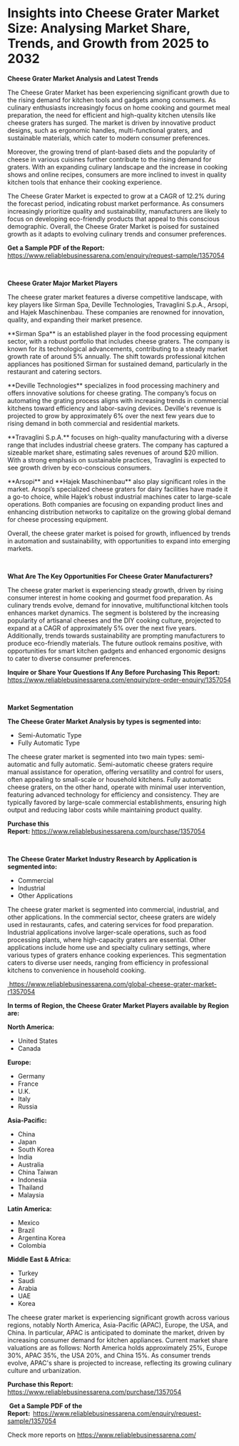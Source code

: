 <p><h1>Insights into Cheese Grater Market Size: Analysing Market Share, Trends, and Growth from 2025 to 2032</h1></p><p><strong>Cheese Grater Market Analysis and Latest Trends</strong></p>
<p><p>The Cheese Grater Market has been experiencing significant growth due to the rising demand for kitchen tools and gadgets among consumers. As culinary enthusiasts increasingly focus on home cooking and gourmet meal preparation, the need for efficient and high-quality kitchen utensils like cheese graters has surged. The market is driven by innovative product designs, such as ergonomic handles, multi-functional graters, and sustainable materials, which cater to modern consumer preferences.</p><p>Moreover, the growing trend of plant-based diets and the popularity of cheese in various cuisines further contribute to the rising demand for graters. With an expanding culinary landscape and the increase in cooking shows and online recipes, consumers are more inclined to invest in quality kitchen tools that enhance their cooking experience.</p><p>The Cheese Grater Market is expected to grow at a CAGR of 12.2% during the forecast period, indicating robust market performance. As consumers increasingly prioritize quality and sustainability, manufacturers are likely to focus on developing eco-friendly products that appeal to this conscious demographic. Overall, the Cheese Grater Market is poised for sustained growth as it adapts to evolving culinary trends and consumer preferences.</p></p>
<p><strong>Get a Sample PDF of the Report:&nbsp;</strong> <a href="https://www.reliablebusinessarena.com/enquiry/request-sample/1357054?utm_campaign=2396&utm_medium=2&utm_source=Github&utm_content=ia&utm_term=08042025&utm_id=cheese-grater">https://www.reliablebusinessarena.com/enquiry/request-sample/1357054</a></p>
<p>&nbsp;</p>
<p><strong>Cheese Grater Major Market Players</strong></p>
<p><p>The cheese grater market features a diverse competitive landscape, with key players like Sirman Spa, Deville Technologies, Travaglini S.p.A., Arsopi, and Hajek Maschinenbau. These companies are renowned for innovation, quality, and expanding their market presence.</p><p>**Sirman Spa** is an established player in the food processing equipment sector, with a robust portfolio that includes cheese graters. The company is known for its technological advancements, contributing to a steady market growth rate of around 5% annually. The shift towards professional kitchen appliances has positioned Sirman for sustained demand, particularly in the restaurant and catering sectors.</p><p>**Deville Technologies** specializes in food processing machinery and offers innovative solutions for cheese grating. The company’s focus on automating the grating process aligns with increasing trends in commercial kitchens toward efficiency and labor-saving devices. Deville's revenue is projected to grow by approximately 6% over the next few years due to rising demand in both commercial and residential markets.</p><p>**Travaglini S.p.A.** focuses on high-quality manufacturing with a diverse range that includes industrial cheese graters. The company has captured a sizeable market share, estimating sales revenues of around $20 million. With a strong emphasis on sustainable practices, Travaglini is expected to see growth driven by eco-conscious consumers.</p><p>**Arsopi** and **Hajek Maschinenbau** also play significant roles in the market. Arsopi’s specialized cheese graters for dairy facilities have made it a go-to choice, while Hajek’s robust industrial machines cater to large-scale operations. Both companies are focusing on expanding product lines and enhancing distribution networks to capitalize on the growing global demand for cheese processing equipment.</p><p>Overall, the cheese grater market is poised for growth, influenced by trends in automation and sustainability, with opportunities to expand into emerging markets.</p></p>
<p>&nbsp;</p>
<p><strong>What Are The Key Opportunities For Cheese Grater Manufacturers?</strong></p>
<p><p>The cheese grater market is experiencing steady growth, driven by rising consumer interest in home cooking and gourmet food preparation. As culinary trends evolve, demand for innovative, multifunctional kitchen tools enhances market dynamics. The segment is bolstered by the increasing popularity of artisanal cheeses and the DIY cooking culture, projected to expand at a CAGR of approximately 5% over the next five years. Additionally, trends towards sustainability are prompting manufacturers to produce eco-friendly materials. The future outlook remains positive, with opportunities for smart kitchen gadgets and enhanced ergonomic designs to cater to diverse consumer preferences.</p></p>
<p><strong>Inquire or Share Your Questions If Any Before Purchasing This Report:</strong> <a href="https://www.reliablebusinessarena.com/enquiry/pre-order-enquiry/1357054?utm_campaign=2396&utm_medium=2&utm_source=Github&utm_content=ia&utm_term=08042025&utm_id=cheese-grater">https://www.reliablebusinessarena.com/enquiry/pre-order-enquiry/1357054</a></p>
<p>&nbsp;</p>
<p><strong>Market Segmentation</strong></p>
<p><strong>The Cheese Grater Market Analysis by types is segmented into:</strong></p>
<p><ul><li>Semi-Automatic Type</li><li>Fully Automatic Type</li></ul></p>
<p><p>The cheese grater market is segmented into two main types: semi-automatic and fully automatic. Semi-automatic cheese graters require manual assistance for operation, offering versatility and control for users, often appealing to small-scale or household kitchens. Fully automatic cheese graters, on the other hand, operate with minimal user intervention, featuring advanced technology for efficiency and consistency. They are typically favored by large-scale commercial establishments, ensuring high output and reducing labor costs while maintaining product quality.</p></p>
<p><strong>Purchase this Report:&nbsp;</strong><a href="https://www.reliablebusinessarena.com/purchase/1357054?utm_campaign=2396&utm_medium=2&utm_source=Github&utm_content=ia&utm_term=08042025&utm_id=cheese-grater">https://www.reliablebusinessarena.com/purchase/1357054</a></p>
<p>&nbsp;</p>
<p><strong>The Cheese Grater Market Industry Research by Application is segmented into:</strong></p>
<p><ul><li>Commercial</li><li>Industrial</li><li>Other Applications</li></ul></p>
<p><p>The cheese grater market is segmented into commercial, industrial, and other applications. In the commercial sector, cheese graters are widely used in restaurants, cafes, and catering services for food preparation. Industrial applications involve larger-scale operations, such as food processing plants, where high-capacity graters are essential. Other applications include home use and specialty culinary settings, where various types of graters enhance cooking experiences. This segmentation caters to diverse user needs, ranging from efficiency in professional kitchens to convenience in household cooking.</p></p>
<p><a href="https://www.reliablebusinessarena.com/global-cheese-grater-market-r1357054?utm_campaign=2396&utm_medium=2&utm_source=Github&utm_content=ia&utm_term=08042025&utm_id=cheese-grater">&nbsp;https://www.reliablebusinessarena.com/global-cheese-grater-market-r1357054</a></p>
<p><strong>In terms of Region, the Cheese Grater Market Players available by Region are:</strong></p>
<p>
    <p> <strong> North America: </strong>
        <ul>
            <li>United States</li>
            <li>Canada</li>
        </ul>
        </p> 
    <p> <strong> Europe: </strong>
        <ul>
            <li>Germany</li>
            <li>France</li>
            <li>U.K.</li>
            <li>Italy</li>
            <li>Russia</li>
        </ul>
        </p> 
    <p> <strong> Asia-Pacific: </strong>
        <ul>
            <li>China</li>
            <li>Japan</li>
            <li>South Korea</li>
            <li>India</li>
            <li>Australia</li>
            <li>China Taiwan</li>
            <li>Indonesia</li>
            <li>Thailand</li>
            <li>Malaysia</li>
        </ul>
        </p> 
    <p> <strong> Latin America: </strong>
        <ul>
            <li>Mexico</li>
            <li>Brazil</li>
            <li>Argentina Korea</li>
            <li>Colombia</li>
        </ul>
        </p> 
    <p> <strong> Middle East & Africa: </strong>
        <ul>
            <li>Turkey</li>
            <li>Saudi</li>
            <li>Arabia</li>
            <li>UAE</li>
            <li>Korea</li>
        </ul>
    </p>
    </p>
<p><p>The cheese grater market is experiencing significant growth across various regions, notably North America, Asia-Pacific (APAC), Europe, the USA, and China. In particular, APAC is anticipated to dominate the market, driven by increasing consumer demand for kitchen appliances. Current market share valuations are as follows: North America holds approximately 25%, Europe 30%, APAC 35%, the USA 20%, and China 15%. As consumer trends evolve, APAC's share is projected to increase, reflecting its growing culinary culture and urbanization.</p></p>
<p><strong>Purchase this Report: </strong><a href="https://www.reliablebusinessarena.com/purchase/1357054?utm_campaign=2396&utm_medium=2&utm_source=Github&utm_content=ia&utm_term=08042025&utm_id=cheese-grater">https://www.reliablebusinessarena.com/purchase/1357054</a></p>
<p>&nbsp;<strong>Get a Sample PDF of the Report:&nbsp;&nbsp;</strong><a href="https://www.reliablebusinessarena.com/enquiry/request-sample/1357054?utm_campaign=2396&utm_medium=2&utm_source=Github&utm_content=ia&utm_term=08042025&utm_id=cheese-grater">https://www.reliablebusinessarena.com/enquiry/request-sample/1357054</a></p>
<p><strong></strong></p>
<p>Check more reports on <a href="https://www.reliablebusinessarena.com/?utm_campaign=2396&utm_medium=2&utm_source=Github&utm_content=ia&utm_term=08042025&utm_id=cheese-grater">https://www.reliablebusinessarena.com/</a></p>